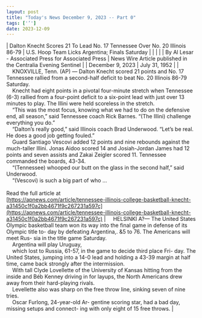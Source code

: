 ```yaml
---
layout: post
title: "Today's News December 9, 2023 -- Part 0"
tags: ['’']
date: 2023-12-09
---
```


| Dalton Knecht Scores 21 To Lead No. 17 Tennessee Over No. 20 Illinois 86-79 | U.S. Hoop Team Licks Argentina; Finals Saturday  |
|  |  |
| By Al Lesar - Associated Press for Associated Press | News Wire Article published in the Centralia Evening Sentinel |
| December 9, 2023 | July 31, 1952 |
| &nbsp;&nbsp;&nbsp;&nbsp;KNOXVILLE, Tenn. (AP) — Dalton Knecht scored 21 points and No. 17 Tennessee rallied from a second-half deficit to beat No. 20 Illinois 86-79 Saturday.<br>&nbsp;&nbsp;&nbsp;&nbsp;Knecht had eight points in a pivotal four-minute stretch when Tennessee (6-3) rallied from a four-point deficit to a six-point lead with just over 13 minutes to play. The Illini were held scoreless in the stretch.<br>&nbsp;&nbsp;&nbsp;&nbsp;“This was the most focus, knowing what we had to do on the defensive end, all season,” said Tennessee coach Rick Barnes. “(The Illini) challenge everything you do.”<br>&nbsp;&nbsp;&nbsp;&nbsp;“Dalton’s really good,” said Illinois coach Brad Underwood. “Let’s be real. He does a good job getting fouled.”<br>&nbsp;&nbsp;&nbsp;&nbsp;Guard Santiago Vescovi added 12 points and nine rebounds against the much-taller Illini. Jonas Aidoo scored 14 and Josiah-Jordan James had 12 points and seven assists and Zakai Zeigler scored 11. Tennessee commanded the boards, 43-34.<br>&nbsp;&nbsp;&nbsp;&nbsp;“(Tennessee) whooped our butt on the glass in the second half,” said Underwood.<br>&nbsp;&nbsp;&nbsp;&nbsp;“(Vescovi) is such a big part of who  ...<br><br>Read the full article at<br>[https://apnews.com/article/tennessee-illinois-college-basketball-knecht-a31450c1f0a2bb4671f9c267231a597c](https://apnews.com/article/tennessee-illinois-college-basketball-knecht-a31450c1f0a2bb4671f9c267231a597c) | &nbsp;&nbsp;&nbsp;&nbsp;HELSINKI A?— The United States Olympic basketball team won its way into the final game in defense of its Olympic title to- day by defeating Argentina,. &5 to 76. The Americans will meet Rus- sia in the title game Saturday.<br>&nbsp;&nbsp;&nbsp;&nbsp;Argentina will play Uruguay,<br>&nbsp;&nbsp;&nbsp;&nbsp;which lost to Russia, 61-57, in the game to decide third place Fri- day. The United States, jumping into a 14-0 lead and holding a 43-39 margin at half time, came back strongly after the intermission.<br>&nbsp;&nbsp;&nbsp;&nbsp;With tall Clyde Lovellette of the University of Kansas hitting from the inside and Béb Kenney driving in for layups, the North Americans drew away from their hard-playing rivals.<br>&nbsp;&nbsp;&nbsp;&nbsp;Levellette also was sharp on the free throw line, sinking seven of nine tries.<br>&nbsp;&nbsp;&nbsp;&nbsp;Oscar Furlong, 24-year-old Ar- gentine scoring star, had a bad day, missing setups and connect- ing with only eight of 15 free throws.  |